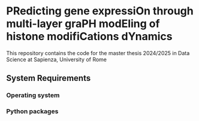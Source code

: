# PRedicting gene expressiOn through multi-layer graPH modEling of histone modifiCations dYnamics
This repository contains the code for the master thesis 2024/2025 in Data Science at Sapienza, University of Rome

## System Requirements

### Operating system 

### Python packages
